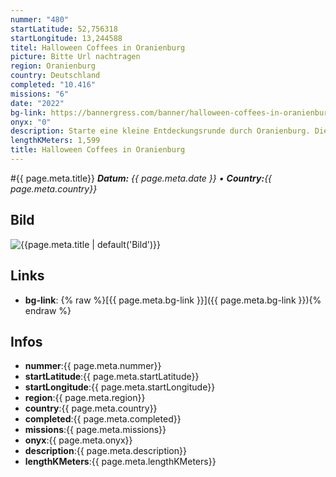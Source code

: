 ```yaml
---
nummer: "480"
startLatitude: 52,756318
startLongitude: 13,244588
titel: Halloween Coffees in Oranienburg
picture: Bitte Url nachtragen
region: Oranienburg
country: Deutschland
completed: "10.416"
missions: "6"
date: "2022"
bg-link: https://bannergress.com/banner/halloween-coffees-in-oranienburg-c369
onyx: "0"
description: Starte eine kleine Entdeckungsrunde durch Oranienburg. Die Runde startet und endet in der Bernauer Straße.
lengthKMeters: 1,599
title: Halloween Coffees in Oranienburg
---
```


#{{ page.meta.title}}
_**Datum:** {{ page.meta.date }} • **Country:**{{ page.meta.country}}_

## Bild
![{{page.meta.title | default('Bild')}}]({{page.meta.picture}})

## Links
- **bg-link**: {% raw %}[{{ page.meta.bg-link }}]({{ page.meta.bg-link }}){% endraw %}

## Infos
- **nummer**:{{ page.meta.nummer}}
- **startLatitude**:{{ page.meta.startLatitude}}
- **startLongitude**:{{ page.meta.startLongitude}}
- **region**:{{ page.meta.region}}
- **country**:{{ page.meta.country}}
- **completed**:{{ page.meta.completed}}
- **missions**:{{ page.meta.missions}}
- **onyx**:{{ page.meta.onyx}}
- **description**:{{ page.meta.description}}
- **lengthKMeters**:{{ page.meta.lengthKMeters}}


